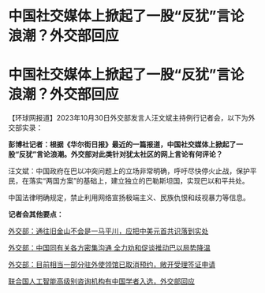 # 中国社交媒体上掀起了一股“反犹”言论浪潮？外交部回应

# 中国社交媒体上掀起了一股“反犹”言论浪潮？外交部回应

【环球网报道】2023年10月30日外交部发言人汪文斌主持例行记者会，以下为外交部实录：

**彭博社记者：根据《华尔街日报》最近的一篇报道，中国社交媒体上掀起了一股“反犹”言论浪潮。外交部对此类针对犹太社区的网上言论有何评论？**

汪文斌：中国政府在巴以冲突问题上的立场非常明确，呼吁尽快停火止战，保护平民，在落实“两国方案”的基础上，建立独立的巴勒斯坦国，实现巴以和平共处。

中国法律明确规定，禁止利用网络宣扬极端主义、民族仇恨和歧视暴力等信息。

**记者会其他要点：**

[外交部：通往旧金山不会是一马平川，应把中美元首共识落到实处](https://new.qq.com/rain/a/20231030A06EPZ00)

[外交部：中国同有关各方密集沟通 全力劝和促谈推动巴以局势降温 ](https://new.qq.com/rain/a/20231030A06JMZ00)

[外交部：目前相当一部分驻外使领馆已取消预约，敞开受理签证申请 ](https://new.qq.com/rain/a/20231030A06CG000)

[联合国人工智能高级别咨询机构有中国学者入选，外交部回应](https://new.qq.com/rain/a/20231030A064A100)

